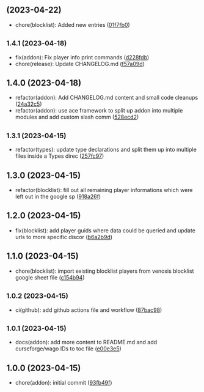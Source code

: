 ##  (2023-04-22)

* chore(blocklist): Added new entries ([01f7fb0](https://github.com/Exoridus/Scambuster-Venoxis/commit/01f7fb0))



## <small>1.4.1 (2023-04-18)</small>

* fix(addon): Fix player info print commands ([d228fdb](https://github.com/Exoridus/Scambuster-Venoxis/commit/d228fdb))
* chore(release): Update CHANGELOG.md ([f57a09d](https://github.com/Exoridus/Scambuster-Venoxis/commit/f57a09d))



## 1.4.0 (2023-04-18)

* refactor(addon): Add CHANGELOG.md content and small code cleanups ([24a32c5](https://github.com/Exoridus/Scambuster-Venoxis/commit/24a32c5))
* refactor(addon): use ace framework to split up addon into multiple modules and add custom slash comm ([528ecd2](https://github.com/Exoridus/Scambuster-Venoxis/commit/528ecd2))



## <small>1.3.1 (2023-04-15)</small>

* refactor(types): update type declarations and split them up into multiple files inside a Types direc ([257fc97](https://github.com/Exoridus/Scambuster-Venoxis/commit/257fc97))



## 1.3.0 (2023-04-15)

* refactor(blocklist): fill out all remaining player informations which were left out in the google sp ([918a26f](https://github.com/Exoridus/Scambuster-Venoxis/commit/918a26f))



## 1.2.0 (2023-04-15)

* fix(blocklist): add player guids where data could be queried and update urls to more specific discor ([b6a2b9d](https://github.com/Exoridus/Scambuster-Venoxis/commit/b6a2b9d))



## 1.1.0 (2023-04-15)

* chore(blocklist): import existing blocklist players from venoxis blocklist google sheet file ([c154b94](https://github.com/Exoridus/Scambuster-Venoxis/commit/c154b94))



## <small>1.0.2 (2023-04-15)</small>

* ci(github): add github actions file and workflow ([87bac98](https://github.com/Exoridus/Scambuster-Venoxis/commit/87bac98))



## <small>1.0.1 (2023-04-15)</small>

* docs(addon): add more content to README.md and add curseforge/wago IDs to toc file ([e00e3e5](https://github.com/Exoridus/Scambuster-Venoxis/commit/e00e3e5))



## 1.0.0 (2023-04-15)

* chore(addon): initial commit ([93fb49f](https://github.com/Exoridus/Scambuster-Venoxis/commit/93fb49f))



